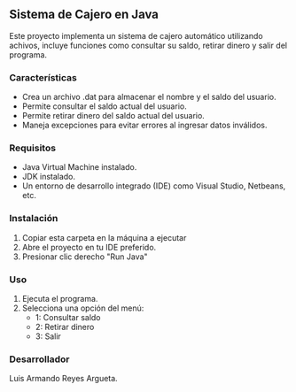 ## Sistema de Cajero en Java

Este proyecto implementa un sistema de cajero automático utilizando achivos, incluye funciones como consultar su saldo, retirar dinero y salir del programa.

### Características
- Crea un archivo .dat para almacenar el nombre y el saldo del usuario.
- Permite consultar el saldo actual del usuario.
- Permite retirar dinero del saldo actual del usuario.
- Maneja excepciones para evitar errores al ingresar datos inválidos.

### Requisitos
- Java Virtual Machine instalado.
- JDK instalado.
- Un entorno de desarrollo integrado (IDE) como Visual Studio, Netbeans, etc.

### Instalación
1. Copiar esta carpeta en la máquina a ejecutar
2. Abre el proyecto en tu IDE preferido.
3. Presionar clic derecho "Run Java"

### Uso
1. Ejecuta el programa.
2. Selecciona una opción del menú:
    - 1: Consultar saldo
    - 2: Retirar dinero
    - 3: Salir

### Desarrollador
Luis Armando Reyes Argueta. 
